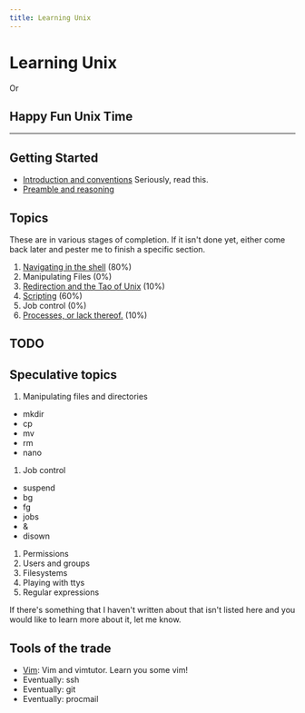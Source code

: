 ```yaml
---
title: Learning Unix
---
```

Learning Unix
===================

Or

Happy Fun Unix Time
-------------------

- - -

Getting Started
---------------

 * [Introduction and conventions](introduction/) Seriously, read this.
 * [Preamble and reasoning](preamble/)

Topics
-----

These are in various stages of completion. If it isn't done yet, either come
back later and pester me to finish a specific section.

 1. [Navigating in the shell](001-navigation/) (80%)
 1. Manipulating Files (0%)
 1. [Redirection and the Tao of Unix](002-redirection/) (10%)
 1. [Scripting](003-scripting/) (60%)
 1. Job control (0%)
 1. [Processes, or lack thereof.](004-processes/) (10%)

TODO
----


Speculative topics
------------------

  1. Manipulating files and directories
   * mkdir
   * cp
   * mv
   * rm
   * nano
  1. Job control
   * suspend
   * bg
   * fg
   * jobs
   * &
   * disown
  1. Permissions
  1. Users and groups
  1. Filesystems
  1. Playing with ttys
  1. Regular expressions

If there's something that I haven't written about that isn't listed here and
you would like to learn more about it, let me know.

Tools of the trade
------------------

 - [Vim](tools/vim/): Vim and vimtutor. Learn you some vim!
 - Eventually: ssh
 - Eventually: git
 - Eventually: procmail
